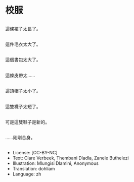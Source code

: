 # 校服

##
這條裙子太長了。

##
這件毛衣太大了。

##
這個書包太大了。

##
這條皮帶太……

##
這頂帽子太小了。

##
這雙襪子太短了。

##
可是這雙鞋子是新的。

##
……剛剛合身。

##
* License: [CC-BY-NC]
* Text: Clare Verbeek, Thembani Dladla, Zanele Buthelezi
* Illustration: Mlungisi Dlamini, Anonymous
* Translation: dohliam
* Language: zh
